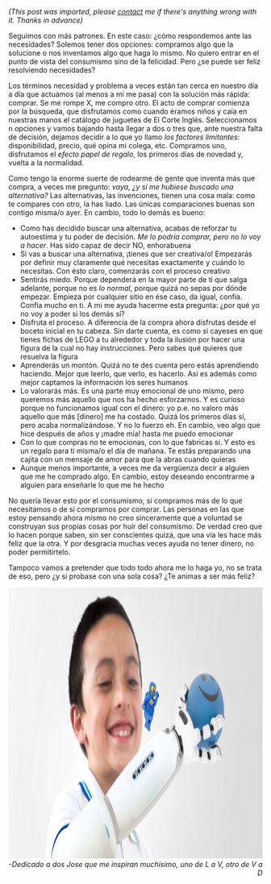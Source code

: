 *(This post was imported, please [contact](/?i=contact) me if there's anything wrong with it. Thanks in advance)*

Seguimos con más patrones. En este caso: ¿cómo respondemos ante las necesidades? Solemos tener dos opciones: compramos algo que la solucione o nos inventamos algo que haga lo mismo. No quiero entrar en el punto de vista del consumismo sino de la felicidad. Pero ¿se puede ser feliz resolviendo necesidades?

Los términos necesidad y problema a veces están tan cerca en nuestro día a día que actuámos (al menos a mí me pasa) con la solución más rápida: comprar. Se me rompe X, me compro otro. El acto de comprar comienza por la búsqueda, que disfrutamos como cuando éramos niños y caía en nuestras manos el catálogo de juguetes de El Corte Inglés. Seleccionamos n opciones y vamos bajando hasta llegar a dos o tres que, ante nuestra falta de decisión, dejamos decidir a lo que yo llamo <i>los factores limitantes</i>: disponibilidad, precio, qué opina mi colega, etc. Compramos uno, disfrutamos el <i>efecto papel de regalo</i>, los primeros días de novedad y, vuelta a la normalidad.

Como tengo la enorme suerte de rodearme de gente que inventa más que compra, a veces me pregunto: <i>vaya, ¿y si me hubiese buscado una alternativa?</i> Las alternativas, las invenciones, tienen una cosa mala: como te compares con otro, la has liado. Las únicas comparaciones buenas son contigo misma/o ayer. En cambio, todo lo demás es bueno:
<ul>
	<li>Como has decidido buscar una alternativa, acabas de reforzar tu autoestima y tu poder de decisión. <i>Me lo podría comprar, pero no lo voy a hacer</i>. Has sido capaz de decir NO, enhorabuena</li>
	<li>Si vas a buscar una alternativa, ¡tienes que ser creativa/o! Empezarás por definir muy claramente qué necesitas exactamente y cuándo lo necesitas. Con ésto claro, comenzarás con el proceso creativo</li>
	<li>Sentirás miedo. Porque dependerá en la mayor parte de ti que salga adelante, porque no es <i>lo normal</i>, porque quizá no sepas por dónde empezar. Empieza por cualquier sitio en ése caso, da igual, confía. Confía mucho en ti. A mi me ayuda hacerme esta pregunta: ¿por qué yo no voy a poder si los demás sí?</li>
	<li>Disfruta el proceso. A diferencia de la compra ahora disfrutas desde el boceto inicial en tu cabeza. Sin darte cuenta, es como si cayeses en que tienes fichas de LEGO a tu alrededor y toda la ilusión por hacer una figura de la cual no hay instrucciones. Pero sabes qué quieres que resuelva la figura</li>
	<li>Aprenderás un montón. Quizá no te des cuenta pero estás aprendiendo haciendo. Mejor que leerlo, que verlo, es hacerlo. Así es además como mejor captamos la información los seres humanos</li>
	<li>Lo valorarás más. Es una parte muy emocional de uno mismo, pero queremos más aquello que nos ha hecho esforzarnos. Y es curioso porque no funcionamos igual con el dinero: yo p.e. no valoro más aquello que más [dinero] me ha costado. Quizá los primeros días sí, pero acaba normalizándose. Y no lo fuerzo eh. En cambio, veo algo que hice después de años y ¡madre mía! hasta me puedo emocionar</li>
	<li>Con lo que compras no te emocionas, con lo que fabricas sí. Y esto es un regalo para ti misma/o el día de mañana. Te estás preparando una cajita con un mensaje de amor para que la abras cuando quieras</li>
	<li>Aunque menos importante, a veces me da vergüenza decir a alguien que me he comprado algo. En cambio, estoy deseando encontrarme a alguien para enseñarle lo que me he hecho</li>
</ul>
No quería llevar esto por el consumismo, si compramos más de lo que necesitamos o de si compramos por comprar. Las personas en las que estoy pensando ahora mismo no creo sinceramente que a voluntad se construyan sus propias cosas por huír del consumismo. De verdad creo que lo hacen porque saben, sin ser conscientes quizá, que una vía les hace más feliz que la otra. Y por desgracia muchas veces ayuda no tener dinero, no poder permitírtelo.

Tampoco vamos a pretender que todo todo ahora me lo haga yo, no se trata de eso, pero ¿y si probase con una sola cosa? ¿Te animas a ser más feliz?
<p style="text-align:right;"><a href="http://www.wired.com/2015/07/lego-makes-everything-bettereven-prosthetic-kids"><img class="aligncenter size-large wp-image-522" src="items/images/img_0038.jpg" alt="img_0038" width="1024" height="538" /></a>
<i>-Dedicado a dos Jose que me inspiran muchísimo, uno de L a V, otro de V a D</i></p>